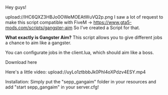 Hey guys!

upload://lHC6QXZ3HBJo0OWeMOEAtWuVQ2p.png  I saw a lot of request to make this script compatible with FiveM -> https://www.gta5-mods.com/scripts/gangster-aim 
So I've created a Script for that.

**What exactly is Gangster Aim?**
This script allows you to give different jobs a chance to aim like a gangster.


You can configurate jobs in the client.lua, which should aim like a boss.

Download here

Here's a little video:
upload://uyLo1ztbbbJk0Phl4oXPdzv4ESY.mp4

Installation:
Simply put the "sepp_gangaim" folder in your resources and add "start sepp_gangaim" in your server.cfg!
